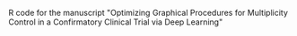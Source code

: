 R code for the manuscript "Optimizing Graphical Procedures for Multiplicity Control in a Confirmatory Clinical Trial via Deep Learning"







